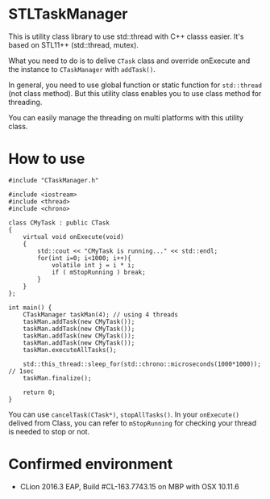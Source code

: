 # STLTaskManager

This is utility class library to use std::thread with C++ classs easier.
It's based on STL11++ (std::thread, mutex).

What you need to do is to delive ```CTask``` class and override onExecute and the instance to ```CTaskManager``` with ```addTask()```.

In general, you need to use global function or static function for ```std::thread``` (not class method).
But this utility class enables you to use class method for threading.

You can easily manage the threading on multi platforms with this utility class.

# How to use

```
#include "CTaskManager.h"

#include <iostream>
#include <thread>
#include <chrono>

class CMyTask : public CTask
{
	virtual void onExecute(void)
	{
		std::cout << "CMyTask is running..." << std::endl;
		for(int i=0; i<1000; i++){
			volatile int j = i * i;
			if ( mStopRunning ) break;
		}
	}
};

int main() {
	CTaskManager taskMan(4); // using 4 threads
	taskMan.addTask(new CMyTask());
	taskMan.addTask(new CMyTask());
	taskMan.addTask(new CMyTask());
	taskMan.addTask(new CMyTask());
	taskMan.executeAllTasks();

	std::this_thread::sleep_for(std::chrono::microseconds(1000*1000)); // 1sec
	taskMan.finalize();

	return 0;
}
```

You can use ```cancelTask(CTask*)```, ```stopAllTasks()```.
In your ```onExecute()``` delived from Class, you can refer to ```mStopRunning``` for checking your thread is needed to stop or not.

# Confirmed environment

* CLion 2016.3 EAP, Build #CL-163.7743.15 on MBP with OSX 10.11.6
